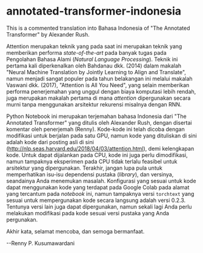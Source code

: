 # annotated-transformer-indonesia
This is a commented translation into Bahasa Indonesia of "The Annotated Transformer" by Alexander Rush.

Attention merupakan teknik yang pada saat ini merupakan teknik yang memberikan performa *state-of-the-art* pada banyak tugas pada Pengolahan Bahasa Alami (*Natural Language Processing*). Teknik ini pertama kali diperkenalkan oleh Bahdanau dkk. (2014) dalam makalah "Neural Machine Translation by Jointly Learning to Align and Translate", namun menjadi sangat populer pada tahun belakangan ini melalui makalah Vaswani dkk. (2017), "Attention is All You Need", yang selain memberikan performa penerjemahan yang unggul dengan biaya komputasi lebih rendah, juga merupakan makalah pertama di mana *attention* dipergunakan secara murni tanpa menggunakan arsitektur rekurensi misalnya dengan RNN.

Python Notebook ini merupakan terjemahan bahasa Indonesia dari "The Annotated Transformer" yang ditulis oleh Alexander Rush, dengan disertai komentar oleh penerjemah (Renny). Kode-kode ini telah dicoba dengan modifikasi untuk berjalan pada satu GPU, namun kode yang dituliskan di sini adalah kode dari posting asli di sini (http://nlp.seas.harvard.edu/2018/04/03/attention.html), demi kelengkapan kode. Untuk dapat dijalankan pada CPU, kode ini juga perlu dimodifikasi, namun tampaknya eksperimen pada CPU tidak terlalu feasibel untuk arsitektur yang dipergunakan. Terakhir, jangan lupa pula untuk memperhatikan isu-isu dependensi pustaka (*library*), dan versinya, seandainya Anda menemukan masalah. Konfigurasi yang sesuai untuk kode dapat menggunakan kode yang terdapat pada Google Colab pada alamat yang tercantum pada *notebook* ini, namun tampaknya versi `torchtext` yang sesuai untuk mempergunakan kode secara langsung adalah versi 0.2.3. Tentunya versi lain juga dapat dipergunakan, namun sekali lagi Anda perlu melakukan modifikasi pada kode sesuai versi pustaka yang Anda pergunakan.

Akhir kata, selamat mencoba, dan semoga bermanfaat.


--Renny P. Kusumawardani
